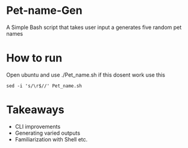 # Pet-name-Gen
A Simple Bash script that takes user input a generates five random pet names

# How to run 
Open ubuntu and use ./Pet_name.sh if this dosent work use this 
```
sed -i 's/\r$//' Pet_name.sh
```
# Takeaways
- CLI improvements
- Generating varied outputs
- Familiarization with Shell etc.
